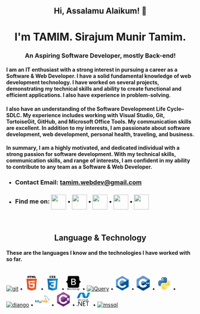 <h2 align="center">Hi, Assalamu Alaikum! 👋</h2>
<h1 align="center">I'm TAMIM. Sirajum Munir Tamim.</h1>
<h3 align="center">An Aspiring Software Developer, mostly Back-end!</h3> 

#### I am an IT enthusiast with a strong interest in pursuing a career as a Software & Web Developer. I have a solid fundamental knowledge of web development technology. I have worked on several projects, demonstrating my technical skills and ability to create functional and efficient applications. I also have experience in problem-solving. 
#### I also have an understanding of the Software Development Life Cycle– SDLC. My experience includes working with Visual Studio, Git, TortoiseGit, GitHub, and Microsoft Office Tools. My communication skills are excellent. In addition to my interests, I am passionate about software development, web development, personal health, traveling, and business.
#### In summary, I am a highly motivated, and dedicated individual with a strong passion for software development. With my technical skills, communication skills, and range of interests, I am confident in my ability to contribute to any team as a Software & Web Developer.

- <h3>Contact Email: <a href="mailto:tamim.webdev@gmail.com">tamim.webdev@gmail.com</a></h3>

- <h3 align="left">Find me on: 
    <a href="https://linkedin.com/in/asmtamim" target="_blank"><img align="center" src="https://camo.githubusercontent.com/0f97be76882c909870c8188b191df789425a9dc785280dd44ea878f5188ab26f/68747470733a2f2f706c61792d6c682e676f6f676c6575736572636f6e74656e742e636f6d2f6671594a4874797a5a7a4134766163527a654a6f423933514e7641352d6d76522d385542356f564c78645944535470664c705f4b67594434497156474a556746454a6f" height="40" width="40" /></a> • 
    <a href="https://www.codechef.com/users/asmtamim" target="_blank"><img align="center" src="https://camo.githubusercontent.com/22c79fa480fa6c3527d4a75ba47c3447a97ca22fc53f47b136eb8bd113a413ad/68747470733a2f2f692e70696e696d672e636f6d2f6f726967696e616c732f63352f64392f66632f63356439666331653138626366303339663436346332616236636662336562362e6a7067" height="40" width="40" /></a> • 
    <a href="https://www.hackerrank.com/asmtamim" target="_blank"><img align="center" src="https://raw.githubusercontent.com/rahuldkjain/github-profile-readme-generator/master/src/images/icons/Social/hackerrank.svg" height="40" width="40" /></a> • 
    <a href="https://twitter.com/asmtam1m" target="_blank"><img align="center" src="https://camo.githubusercontent.com/35b0b8bfbd8840f35607fb56ad0a139047fd5d6e09ceb060c5c6f0a5abd1044c/68747470733a2f2f6564656e742e6769746875622e696f2f537570657254696e7949636f6e732f696d616765732f7376672f747769747465722e737667" height="40" width="40" /></a> • 
    <a href="https://www.youtube.com/@asmtamim/featured" target="_blank"><img align="center" src="https://s3.eu-central-1.amazonaws.com/centaur-wp/designweek/prod/content/uploads/2013/08/Youtube.jpg" height="40" width="40" /></a>

</h3>

<br>
<h2 align="center">Language & Technology</h2>

#### These are the languages I know and the technologies I have worked with so far. 

<br>
<a href="https://git-scm.com/" target="_blank"> <img src="https://www.vectorlogo.zone/logos/git-scm/git-scm-icon.svg" alt="git" width="40" height="40"/></a> • 
<a href="https://www.w3.org/html/" target="_blank"> <img src="https://raw.githubusercontent.com/devicons/devicon/master/icons/html5/html5-original-wordmark.svg" alt="html5" width="40" height="40"/></a> • 
<a href="https://www.w3schools.com/css/" target="_blank"> <img src="https://raw.githubusercontent.com/devicons/devicon/master/icons/css3/css3-original-wordmark.svg" alt="css3" width="40" height="40"/></a> • 
<a href="https://getbootstrap.com" target="_blank"> <img src="https://raw.githubusercontent.com/devicons/devicon/master/icons/bootstrap/bootstrap-plain-wordmark.svg" alt="bootstrap" width="40" height="40"/></a> • 
<a href="https://learn.jquery.com/" target="_blank"> <img src="https://cdn.iconscout.com/icon/free/png-256/free-jquery-10-1175155.png" alt="jQuery" width="40" height="40"/></a> • 
<a href="https://www.cprogramming.com/" target="_blank"> <img src="https://raw.githubusercontent.com/devicons/devicon/master/icons/c/c-original.svg" alt="c" width="40" height="40"/></a> • 
<a href="https://www.w3schools.com/cpp/" target="_blank"> <img src="https://raw.githubusercontent.com/devicons/devicon/master/icons/cplusplus/cplusplus-original.svg" alt="cplusplus" width="40" height="40"/></a> • 
<a href="https://www.python.org" target="_blank"> <img src="https://raw.githubusercontent.com/devicons/devicon/master/icons/python/python-original.svg" alt="python" width="40" height="40"/></a> • 
<a href="https://www.djangoproject.com/" target="_blank"> <img src="https://cdn.worldvectorlogo.com/logos/django.svg" alt="django" width="40" height="40"/></a> • 
<a href="https://www.mysql.com/" target="_blank"> <img src="https://raw.githubusercontent.com/devicons/devicon/master/icons/mysql/mysql-original-wordmark.svg" alt="mysql" width="40" height="40"/></a> • 
<a href="https://www.w3schools.com/cs/" target="_blank"> <img src="https://raw.githubusercontent.com/devicons/devicon/master/icons/csharp/csharp-original.svg" alt="csharp" width="40" height="40"/></a> • 
<a href="https://dotnet.microsoft.com/" target="_blank"> <img src="https://raw.githubusercontent.com/devicons/devicon/master/icons/dot-net/dot-net-original-wordmark.svg" alt="dotnet" width="40" height="40"/></a> • 
<a href="https://www.microsoft.com/en-us/sql-server" target="_blank"> <img src="https://www.svgrepo.com/show/303229/microsoft-sql-server-logo.svg" alt="mssql" width="40" height="40"/></a>

